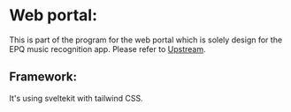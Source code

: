 # Web portal:
This is part of the program for the web portal which is solely design for the EPQ music recognition app. Please refer to [Upstream](https://github.com/seabass6969/EPQ).
## Framework:
It's using sveltekit with tailwind CSS.
